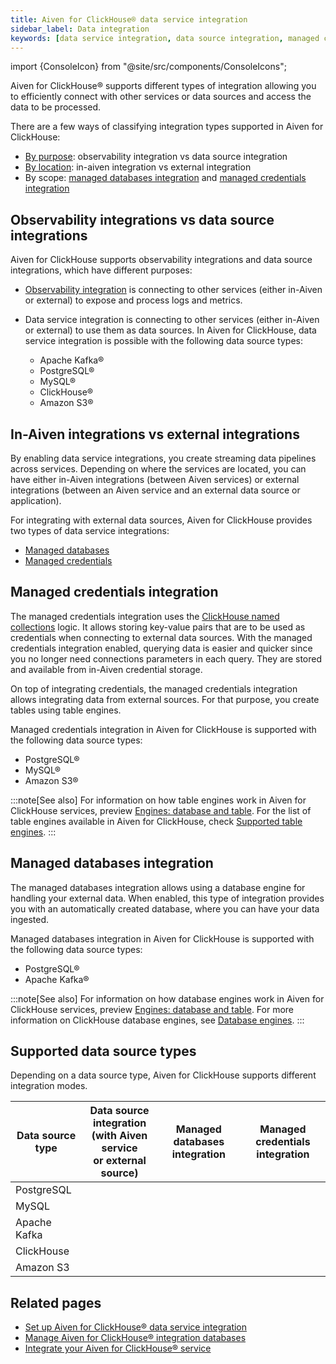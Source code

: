 ```yaml
---
title: Aiven for ClickHouse® data service integration
sidebar_label: Data integration
keywords: [data service integration, data source integration, managed credentials integration, managed databases integration, named collections]
---
```


import {ConsoleIcon} from "@site/src/components/ConsoleIcons";

Aiven for ClickHouse® supports different types of integration allowing you to efficiently connect with other services or data sources and access the data to be processed.

There are a few ways of classifying integration types supported in Aiven for ClickHouse:

- [By purpose](/docs/products/clickhouse/concepts/data-integration-overview#observability-integrations-vs-data-source-integrations):
  observability integration vs data source integration
- [By location](/docs/products/clickhouse/concepts/data-integration-overview#in-aiven-integrations-vs-external-integrations):
  in-aiven integration vs external integration
- By scope: [managed databases integration](/docs/products/clickhouse/concepts/data-integration-overview#managed-databases-integration) and
  [managed credentials integration](/docs/products/clickhouse/concepts/data-integration-overview#managed-credentials-integration)

## Observability integrations vs data source integrations

Aiven for ClickHouse supports observability integrations and data source integrations,
which have different purposes:

- [Observability integration](/docs/products/clickhouse/howto/list-integrations) is
  connecting to other services (either in-Aiven or external) to expose and process logs
  and metrics.
- Data service integration is connecting to other services (either in-Aiven or external)
  to use them as data sources. In Aiven for ClickHouse, data service integration is
  possible with the following data source types:

  - Apache Kafka®
  - PostgreSQL®
  - MySQL®
  - ClickHouse®
  - Amazon S3®

## In-Aiven integrations vs external integrations

By enabling data service integrations, you create streaming data pipelines across
services. Depending on where the services are located, you can have either in-Aiven
integrations (between Aiven services) or external integrations (between an Aiven service
and an external data source or application).

For integrating with external data sources, Aiven for ClickHouse provides two types of
data service integrations:

- [Managed databases](/docs/products/clickhouse/concepts/data-integration-overview#managed-databases-integration)
- [Managed credentials](/docs/products/clickhouse/concepts/data-integration-overview#managed-credentials-integration)

## Managed credentials integration

The managed credentials integration uses the
[ClickHouse named collections](https://clickhouse.com/docs/en/operations/named-collections)
logic. It allows storing key-value pairs that are to be used as credentials when
connecting to external data sources. With the managed credentials integration enabled,
querying data is easier and quicker since you no longer need connections parameters in each
query. They are stored and available from in-Aiven credential storage.

On top of integrating credentials, the managed credentials integration allows integrating
data from external sources. For that purpose, you create tables using table engines.

Managed credentials integration in Aiven for ClickHouse is supported with the following
data source types:

- PostgreSQL®
- MySQL®
- Amazon S3®

:::note[See also]
For information on how table engines work in Aiven for ClickHouse services, preview
[Engines: database and table](/docs/products/clickhouse/concepts/service-architecture#engines-database-and-table).
For the list of table engines available in Aiven for ClickHouse, check
[Supported table engines](/docs/products/clickhouse/reference/supported-table-engines).
:::

## Managed databases integration

The managed databases integration allows using a database engine for handling your
external data. When enabled, this type of integration provides you with an automatically
created database, where you can have your data ingested.

Managed databases integration in Aiven for ClickHouse is supported with the following
data source types:

- PostgreSQL®
- Apache Kafka®

:::note[See also]
For information on how database engines work in Aiven for ClickHouse services, preview
[Engines: database and table](/docs/products/clickhouse/concepts/service-architecture#engines-database-and-table).
For more information on ClickHouse database engines, see
[Database engines](https://clickhouse.com/docs/en/engines/database-engines).
:::

## Supported data source types

Depending on a data source type, Aiven for ClickHouse supports different integration modes.

| Data source type | Data source integration<br/>(with Aiven service <br/>or external source)| Managed databases integration| Managed credentials integration |
|------------------|----------------------------|------------------------------|---------------------------------|
| PostgreSQL       | <ConsoleIcon name="tick"/> | <ConsoleIcon name="tick"/>   | <ConsoleIcon name="tick"/>      |
| MySQL            | <ConsoleIcon name="tick"/> | <ConsoleIcon name="cross"/>  | <ConsoleIcon name="tick"/>      |
| Apache Kafka     | <ConsoleIcon name="tick"/> | <ConsoleIcon name="tick"/>   | <ConsoleIcon name="cross"/>     |
| ClickHouse       | <ConsoleIcon name="tick"/> | <ConsoleIcon name="cross"/>  | <ConsoleIcon name="tick"/>     |
| Amazon S3        | <ConsoleIcon name="tick"/> | <ConsoleIcon name="cross"/>  | <ConsoleIcon name="tick"/>      |

## Related pages

- [Set up Aiven for ClickHouse® data service integration](/docs/products/clickhouse/howto/data-service-integration)
- [Manage Aiven for ClickHouse® integration databases](/docs/products/clickhouse/howto/integration-databases)
- [Integrate your Aiven for ClickHouse® service](/docs/products/clickhouse/howto/list-integrations)
